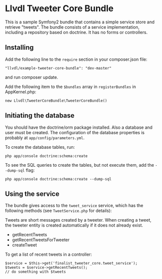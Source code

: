 Llvdl Tweeter Core Bundle
=========================

This is a sample Symfony2 bundle that contains a simple service store and 
retrieve "tweets". The bundle consists of a service implementation, including a 
repository based on doctrine. It has no forms or controllers.


Installing
----------

Add the following line to the `require` section in your composer.json file:

`"llvdl/example-tweeter-core-bundle": "dev-master"`

and run composer update.

Add the following item to the `$bundles` array in `registerBundles` in 
AppKernel.php:

`new Llvdl\TweeterCoreBundle\TweeterCoreBundle()`


Initiating the database
-----------------------

You should have the doctrine/orm package installed. Also a 
database and user must be created. The configuration of the database properties
is probably at `app/config/parameters.yml`.

To create the database tables, run:

`php app/console doctrine:schema:create`

To see the SQL queries to create the tables, but not execute them, add the
`--dump-sql` flag:

`php app/console doctrine:schema:create --dump-sql`


Using the service
-----------------

The bundle gives access to the `tweet_service` service, which has the following
methods (see `TweetService.php` for details):

Tweets are short messages created by a tweeter. When creating a tweet, the 
tweeter entity is created automatically if it does not already exist.

* getRecentTweets
* getRecentTweetsForTweeter
* createTweet

To get a list of recent tweets in a controller:

    $service = $this->get('finalist_tweeter_core.tweet_service');
    $tweets = $service->getRecentTweets();
    // do something with $tweets

